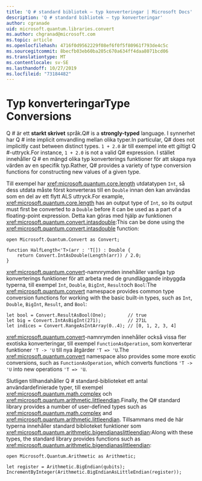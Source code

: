 ```yaml
---
title: 'Q # standard bibliotek – typ konverteringar | Microsoft Docs'
description: 'Q # standard bibliotek – typ konverteringar'
author: cgranade
uid: microsoft.quantum.libraries.convert
ms.author: chgranad@microsoft.com
ms.topic: article
ms.openlocfilehash: 4716f0d9562229f08ef6f0f5f80961f793de4c5c
ms.sourcegitcommit: 8becfb03eb60ba205c670a634ff4daa8071bcd06
ms.translationtype: MT
ms.contentlocale: sv-SE
ms.lasthandoff: 10/27/2019
ms.locfileid: "73184482"
---
```

# <a name="type-conversions"></a><span data-ttu-id="fa675-103">Typ konverteringar</span><span class="sxs-lookup"><span data-stu-id="fa675-103">Type Conversions</span></span> #

<span data-ttu-id="fa675-104">Q # är ett **starkt skrivet** språk.</span><span class="sxs-lookup"><span data-stu-id="fa675-104">Q# is a **strongly-typed** language.</span></span>
<span data-ttu-id="fa675-105">I synnerhet har Q # inte implicit omvandling mellan olika typer.</span><span class="sxs-lookup"><span data-stu-id="fa675-105">In particular, Q# does not implicitly cast between distinct types.</span></span> <span data-ttu-id="fa675-106">`1 + 2.0` är till exempel inte ett giltigt Q #-uttryck.</span><span class="sxs-lookup"><span data-stu-id="fa675-106">For instance, `1 + 2.0` is not a valid Q# expression.</span></span>
<span data-ttu-id="fa675-107">I stället innehåller Q # en mängd olika typ konverterings funktioner för att skapa nya värden av en specifik typ.</span><span class="sxs-lookup"><span data-stu-id="fa675-107">Rather, Q# provides a variety of type conversion functions for constructing new values of a given type.</span></span>

<span data-ttu-id="fa675-108">Till exempel har <xref:microsoft.quantum.core.length> utdatatypen `Int`, så dess utdata måste först konverteras till en `Double` innan den kan användas som en del av ett flytt ALS uttryck.</span><span class="sxs-lookup"><span data-stu-id="fa675-108">For example, <xref:microsoft.quantum.core.length> has an output type of `Int`, so its output must first be converted to a `Double` before it can be used as a part of a floating-point expression.</span></span>
<span data-ttu-id="fa675-109">Detta kan göras med hjälp av funktionen <xref:microsoft.quantum.convert.intasdouble>:</span><span class="sxs-lookup"><span data-stu-id="fa675-109">This can be done using the <xref:microsoft.quantum.convert.intasdouble> function:</span></span>

```qsharp
open Microsoft.Quantum.Convert as Convert;

function HalfLength<'T>(arr : 'T[]) : Double {
    return Convert.IntAsDouble(Length(arr)) / 2.0;
}
```

<span data-ttu-id="fa675-110"><xref:microsoft.quantum.convert>-namnrymden innehåller vanliga typ konverterings funktioner för att arbeta med de grundläggande inbyggda typerna, till exempel `Int`, `Double`, `BigInt`, `Result`och `Bool`:</span><span class="sxs-lookup"><span data-stu-id="fa675-110">The <xref:microsoft.quantum.convert> namespace provides common type conversion functions for working with the basic built-in types, such as `Int`, `Double`, `BigInt`, `Result`, and `Bool`:</span></span>

```qsharp
let bool = Convert.ResultAsBool(One);        // true
let big = Convert.IntAsBigInt(271);          // 271L
let indices = Convert.RangeAsIntArray(0..4); // [0, 1, 2, 3, 4]
```

<span data-ttu-id="fa675-111"><xref:microsoft.quantum.convert>-namnrymden innehåller också vissa fler exotiska konverteringar, till exempel `FunctionAsOperation`, som konverterar funktioner `'T -> 'U` till nya åtgärder `'T => 'U`.</span><span class="sxs-lookup"><span data-stu-id="fa675-111">The <xref:microsoft.quantum.convert> namespace also provides some more exotic conversions, such as `FunctionAsOperation`, which converts functions `'T -> 'U` into new operations `'T => 'U`.</span></span>

<span data-ttu-id="fa675-112">Slutligen tillhandahåller Q # standard-biblioteket ett antal användardefinierade typer, till exempel <xref:microsoft.quantum.math.complex> och <xref:microsoft.quantum.arithmetic.littleendian>.</span><span class="sxs-lookup"><span data-stu-id="fa675-112">Finally, the Q# standard library provides a number of user-defined types such as <xref:microsoft.quantum.math.complex> and <xref:microsoft.quantum.arithmetic.littleendian>.</span></span>
<span data-ttu-id="fa675-113">Tillsammans med de här typerna innehåller standard biblioteket funktioner som <xref:microsoft.quantum.arithmetic.bigendianaslittleendian>:</span><span class="sxs-lookup"><span data-stu-id="fa675-113">Along with these types, the standard library provides functions such as <xref:microsoft.quantum.arithmetic.bigendianaslittleendian>:</span></span>

```Q#
open Microsoft.Quantum.Arithmetic as Arithmetic;

let register = Arithmetic.BigEndian(qubits);
IncrementByInteger(Arithmetic.BigEndianAsLittleEndian(register));
```
